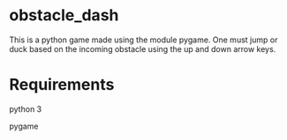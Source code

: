 # obstacle_dash
This is a python game made using the module pygame. One must jump or duck based on the incoming obstacle using the up and down arrow keys.
# Requirements
python 3 

pygame
